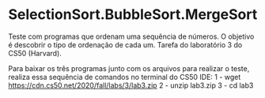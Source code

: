 # SelectionSort.BubbleSort.MergeSort
Teste com programas que ordenam uma sequência de números. O objetivo é descobrir o tipo de ordenação de cada um. Tarefa do laboratório 3 do CS50 (Harvard).


Para baixar os três programas junto com os arquivos para realizar o teste, realiza essa sequência de comandos no terminal do CS50 IDE:
1 - wget https://cdn.cs50.net/2020/fall/labs/3/lab3.zip
2 - unzip lab3.zip
3 - cd lab3
